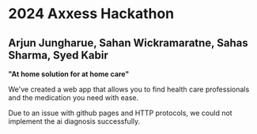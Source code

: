 # 2024 Axxess Hackathon

## Arjun Jungharue, Sahan Wickramaratne, Sahas Sharma, Syed Kabir

**"At home solution for at home care"**

We've created a web app that allows you to find health care professionals and the medication you need with ease.

Due to an issue with github pages and HTTP protocols, we could not implement the ai diagnosis successfully.
